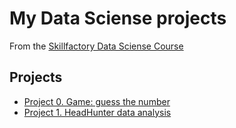 # My Data Sciense projects
From the [Skillfactory Data Sciense Course](https://skillfactory.ru/data-scientist)

## Projects
* [Project 0. Game: guess the number](https://github.com/olegrasskazovpro/sf_data_science/tree/main/project_0)
* [Project 1. HeadHunter data analysis](https://github.com/olegrasskazovpro/sf_data_science/tree/main/project_1)
